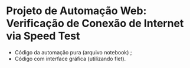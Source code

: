 # Projeto de Automação Web: Verificação de Conexão de Internet via Speed Test
 - Código da automação pura (arquivo notebook) ;
 - Código com interface gráfica (utilizando flet).
